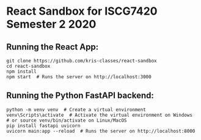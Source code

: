# React Sandbox for ISCG7420 Semester 2 2020

## Running the React App:

```shell
git clone https://github.com/kris-classes/react-sandbox
cd react-sandbox
npm install
npm start  # Runs the server on http://localhost:3000
```

## Running the Python FastAPI backend:

```shell
python -m venv venv  # Create a virtual environment
venv\Scripts\activate  # Activate the virtual environment on Windows
# or source venv/bin/activate on Linux/MacOS
pip install fastapi uvicorn
uvicorn main:app --reload  # Runs the server on http://localhost:8000
```
